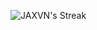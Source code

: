 ![JAXVN's Streak](https://github-readme-streak-stats.herokuapp.com/?user=JAXVN&theme=vue-dark&hide_border=true)
